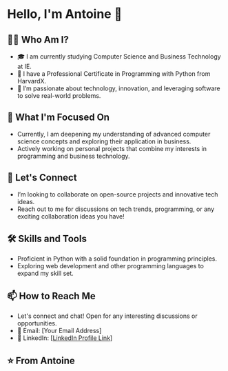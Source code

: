 # Hello, I'm Antoine 👋

## 👨‍💻 Who Am I?
- 🎓 I am currently studying Computer Science and Business Technology at IE.
- 🌟 I have a Professional Certificate in Programming with Python from HarvardX.
- 🚀 I’m passionate about technology, innovation, and leveraging software to solve real-world problems.

## 🌱 What I'm Focused On
- Currently, I am deepening my understanding of advanced computer science concepts and exploring their application in business.
- Actively working on personal projects that combine my interests in programming and business technology.

## 🤝 Let's Connect
- I’m looking to collaborate on open-source projects and innovative tech ideas.
- Reach out to me for discussions on tech trends, programming, or any exciting collaboration ideas you have!

## 🛠️ Skills and Tools
- Proficient in Python with a solid foundation in programming principles.
- Exploring web development and other programming languages to expand my skill set.

<!-- Replace [YourGitHubUsername] with your actual GitHub username -->

## 📫 How to Reach Me
- Let's connect and chat! Open for any interesting discussions or opportunities.
- 📧 Email: [Your Email Address]
- 🔗 LinkedIn: [[LinkedIn Profile Link](https://www.linkedin.com/in/antoine-thuillier-b49a6529a/)]

<!-- Optional: Include other social media links if you'd like -->

## ⭐️ From Antoine
<!-- This section can be used for dynamic GitHub activity or any personal message you want to add -->

